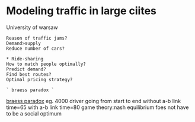 # Modeling traffic in large ciites
University of warsaw

    Reason of traffic jams?
    Demand>supply
    Reduce number of cars?

    * Ride-sharing
    How to match people optimally?
    Predict demand?
    Find best routes?
    Optimal pricing strategy?

    ` braess paradox `
   [braess paradox](https://en.wikipedia.org/wiki/Braess%27s_paradoxn)
        eg. 4000 driver going from start to end
        without a-b link time=65
        with a-b link time=80
        game theory:nash equilibrium foes not have to be a social optimum
